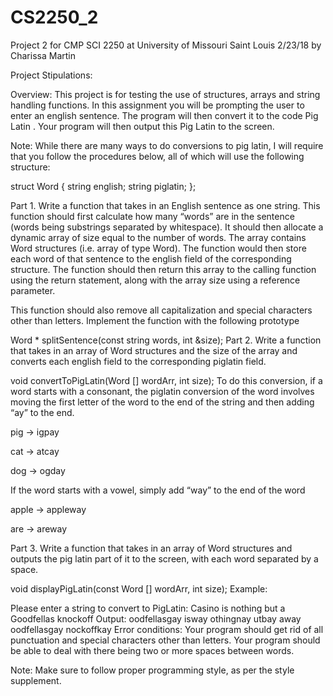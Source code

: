 # CS2250_2
Project 2 for CMP SCI 2250 at University of Missouri Saint Louis 2/23/18 by Charissa Martin

Project Stipulations:

Overview: This project is for testing the use of structures, arrays and string handling functions. In this assignment you will be prompting the user to enter an english sentence. The program will then convert it to the code Pig Latin . Your program will then output this Pig Latin to the screen.

Note: While there are many ways to do conversions to pig latin, I will require that you follow the procedures below, all of which will use the following structure:

struct Word { string english; string piglatin; };

Part 1. Write a function that takes in an English sentence as one string. This function should first calculate how many “words” are in the sentence (words being substrings separated by whitespace). It should then allocate a dynamic array of size equal to the number of words. The array contains Word structures (i.e. array of type Word). The function would then store each word of that sentence to the english field of the corresponding structure. The function should then return this array to the calling function using the return statement, along with the array size using a reference parameter.

This function should also remove all capitalization and special characters other than letters. Implement the function with the following prototype

Word * splitSentence(const string words, int &size); Part 2. Write a function that takes in an array of Word structures and the size of the array and converts each english field to the corresponding piglatin field.

void convertToPigLatin(Word [] wordArr, int size); To do this conversion, if a word starts with a consonant, the piglatin conversion of the word involves moving the first letter of the word to the end of the string and then adding “ay” to the end.

pig -> igpay

cat -> atcay

dog -> ogday

If the word starts with a vowel, simply add “way” to the end of the word

apple -> appleway

are -> areway

Part 3. Write a function that takes in an array of Word structures and outputs the pig latin part of it to the screen, with each word separated by a space.

void displayPigLatin(const Word [] wordArr, int size); Example:

Please enter a string to convert to PigLatin: Casino is nothing but a Goodfellas knockoff Output: oodfellasgay isway othingnay utbay away oodfellasgay nockoffkay Error conditions: Your program should get rid of all punctuation and special characters other than letters. Your program should be able to deal with there being two or more spaces between words.

Note: Make sure to follow proper programming style, as per the style supplement.
